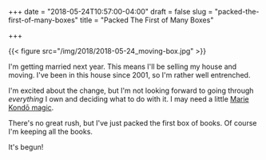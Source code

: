 +++
date = "2018-05-24T10:57:00-04:00"
draft = false
slug = "packed-the-first-of-many-boxes"
title = "Packed The First of Many Boxes"

+++

{{< figure src="/img/2018/2018-05-24_moving-box.jpg" >}}

I'm getting married next year. This means I'll be selling my house and
moving. I've been in this house since 2001, so I'm rather well entrenched.

I'm excited about the change, but I'm not looking forward to going through
_everything_ I own and deciding what to do with it. I may need a little [Marie Kondō magic](https://www.amazon.com/Life-Changing-Magic-Tidying-Decluttering-Organizing/dp/1607747308/).

There's no great rush, but I've just packed the first box of books. Of course I'm
keeping all the books.

It's begun!
